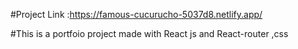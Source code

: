 #Project Link :https://famous-cucurucho-5037d8.netlify.app/

#This is a portfoio project made with React js and React-router ,css  
